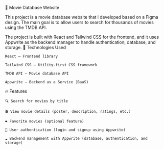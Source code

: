 🎥 Movie Database Website

This project is a movie database website that I developed based on a Figma design. The main goal is to allow users to search for thousands of movies using the TMDB API.

The project is built with React and Tailwind CSS for the frontend, and it uses Appwrite as the backend manager to handle authentication, database, and storage.
🚀 Technologies Used

    React — Frontend library

    Tailwind CSS — Utility-first CSS framework

    TMDB API — Movie database API

    Appwrite — Backend as a Service (BaaS)

🔥 Features

    🔍 Search for movies by title

    🎬 View movie details (poster, description, ratings, etc.)

    ❤️ Favorite movies (optional feature)

    🔐 User authentication (login and signup using Appwrite)

    ☁️ Backend management with Appwrite (database, authentication, and storage)
